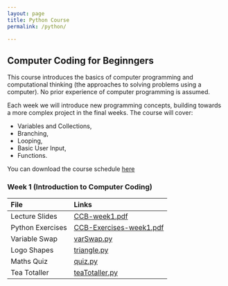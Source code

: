 ```yaml
---
layout: page
title: Python Course
permalink: /python/

---
```

Computer Coding for Beginngers
------------------------

This course introduces the basics of computer programming and computational thinking (the approaches to solving problems using a computer). No prior experience of computer programming is assumed.

Each week we will introduce new programming concepts, building towards a more complex project in the final weeks. The course will cover:
* Variables and Collections,
* Branching,
* Looping,
* Basic User Input,
* Functions.

You can download the course schedule [here](/files/yorkLearningCourses/ccb/ccbSchedule.pdf)

### Week 1 (Introduction to Computer Coding)


| File          | Links       |
|:------------- |:------------- |
| Lecture Slides| [CCB-week1.pdf](/files/yorkLearningCourses/ccb/week1/CCB-week1.pdf) |
| Python Exercises | [CCB-Exercises-week1.pdf](/files/yorkLearningCourses/ccb/week1/CCB-Exercises-week1.pdf) |
| Variable Swap |  [varSwap.py](/files/yorkLearningCourses/ccb/week1/varSwap.py)      |
| Logo Shapes   | [triangle.py](/files/yorkLearningCourses/ccb/week1/triangle.py)     |
| Maths Quiz    | [quiz.py](/files/yorkLearningCourses/ccb/week1/quiz.py)     |
| Tea Totaller  | [teaTotaller.py](/files/yorkLearningCourses/ccb/week1/teaTotaller.py)     |
